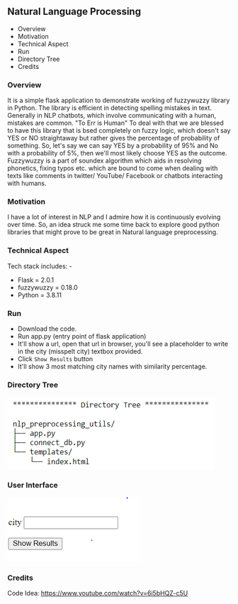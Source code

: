 ## Natural Language Processing

- Overview
- Motivation
- Technical Aspect
- Run
- Directory Tree
- Credits

### Overview
It is a simple flask application to demonstrate working of fuzzywuzzy library in Python.
The library is efficient in detecting spelling mistakes in text.
Generally in NLP chatbots, which involve communicating with a human, mistakes are common.
"To Err is Human"
To deal with that we are blessed to have this library that is bsed completely on fuzzy logic, which doesn't say YES or NO straightaway but rather gives the percentage of probability of something.
So, let's say we can say YES by a probability of 95% and No with a probability of 5%, then we'll most likely choose YES as the outcome.
Fuzzywuzzy is a part of soundex algorithm which aids in resolving phonetics, fixing typos etc. which are bound to come when dealing with texts like comments in twitter/ YouTube/ Facebook or chatbots interacting with humans.

### Motivation
I have a lot of interest in NLP and I admire how it is continuously evolving over time.
So, an idea struck me some time back to explore good python libraries that might prove to be great in Natural language preprocessing.

### Technical Aspect
Tech stack includes: -
- Flask = 2.0.1
- fuzzywuzzy = 0.18.0
- Python = 3.8.11

### Run
- Download the code.
- Run app.py (entry point of flask application)
- It'll show a url, open that url in browser, you'll see a placeholder to write in the city (misspelt city) textbox provided.
- Click `Show Results` button
- It'll show 3 most matching city names with similarity percentage.

### Directory Tree
![directory tree flask app](https://github.com/oorjamathur/Natural-Language-Processing/blob/main/Handling%20misspelt%20city%20names%20using%20fuzzywuzzy/image.PNG)

### User Interface
![directory tree flask app](https://github.com/oorjamathur/Natural-Language-Processing/blob/main/Handling%20misspelt%20city%20names%20using%20fuzzywuzzy/UI.PNG)

### Credits
Code Idea: https://www.youtube.com/watch?v=6i5bHQZ-c5U
